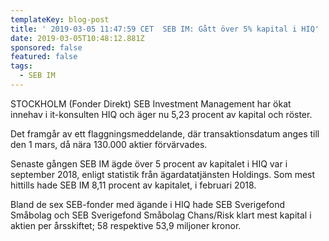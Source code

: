 ```yaml
---
templateKey: blog-post
title: ' 2019-03-05 11:47:59 CET  SEB IM: Gått över 5% kapital i HIQ'
date: 2019-03-05T10:48:12.881Z
sponsored: false
featured: false
tags:
  - SEB IM
---
```

STOCKHOLM (Fonder Direkt) SEB Investment Management har ökat innehav i it-konsulten HIQ och äger nu 5,23 procent av kapital och röster.



Det framgår av ett flaggningsmeddelande, där transaktionsdatum anges till den 1 mars, då nära 130.000 aktier förvärvades.



Senaste gången SEB IM ägde över 5 procent av kapitalet i HIQ var i september 2018, enligt statistik från ägardatatjänsten Holdings. Som mest hittills hade SEB IM 8,11 procent av kapitalet, i februari 2018.



Bland de sex SEB-fonder med ägande i HIQ hade SEB Sverigefond Småbolag och SEB Sverigefond Småbolag Chans/Risk klart mest kapital i aktien per årsskiftet; 58 respektive 53,9 miljoner kronor.
